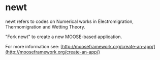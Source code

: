 newt
=====
newt refers to codes on Numerical works in Electromigration, Thermomigration and Wetting Theory. 

"Fork newt" to create a new MOOSE-based application.

For more information see: [http://mooseframework.org/create-an-app/](http://mooseframework.org/create-an-app/)
